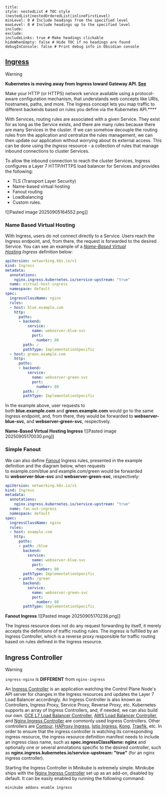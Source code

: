 ```table-of-contents
title: 
style: nestedList # TOC style (nestedList|nestedOrderedList|inlineFirstLevel)
minLevel: 0 # Include headings from the specified level
maxLevel: 0 # Include headings up to the specified level
include: 
exclude: 
includeLinks: true # Make headings clickable
hideWhenEmpty: false # Hide TOC if no headings are found
debugInConsole: false # Print debug info in Obsidian console
```
## [Ingress](https://kubernetes.io/docs/concepts/services-networking/ingress/)

>[!Warning]
>**Kubernetes is moving away from Ingress toward Gateway API. [See](https://kubernetes.io/docs/concepts/services-networking/gateway/#migrating-from-ingress)**

Make your HTTP (or HTTPS) network service available using a protocol-aware configuration mechanism, that understands web concepts like URIs, hostnames, paths, and more. The Ingress concept lets you map traffic to different backends based on rules you define via the Kubernetes API.****

With Services, routing rules are associated with a given Service. They exist for as long as the Service exists, and there are many rules because there are many Services in the cluster. If we can somehow decouple the routing rules from the application and centralize the rules management, we can then update our application without worrying about its external access. This can be done using the _Ingress_ resource - a collection of rules that manage inbound connections to cluster Services.

To allow the inbound connection to reach the cluster Services, Ingress configures a Layer 7 HTTP/HTTPS load balancer for Services and provides the following:

- TLS (Transport Layer Security)
- Name-based virtual hosting
- Fanout routing
- Loadbalancing
- Custom rules.


![[Pasted image 20250905164552.png]]


### Name Based Virtual Hosting

With Ingress, users do not connect directly to a Service. Users reach the Ingress endpoint, and, from there, the request is forwarded to the desired Service. You can see an example of a _[Name-Based Virtual Hosting](https://kubernetes.io/docs/concepts/services-networking/ingress/#name-based-virtual-hosting) Ingress_ definition below:

```yaml
apiVersion: networking.k8s.io/v1 
kind: Ingress
metadata:
  annotations:
    nginx.ingress.kubernetes.io/service-upstream: "true"
  name: virtual-host-ingress
  namespace: default
spec:
  ingressClassName: nginx
  rules:
  - host: blue.example.com
    http:
      paths:
      - backend:
          service:
            name: webserver-blue-svc
            port:
              number: 80
        path: /
        pathType: ImplementationSpecific
  - host: green.example.com
    http:
      paths:
      - backend:
          service:
            name: webserver-green-svc
            port:
              number: 80
        path: /
        pathType: ImplementationSpecific
```

In the example above, user requests to both **blue.example.com** and **green.example.com** would go to the same Ingress endpoint, and, from there, they would be forwarded to **webserver-blue-svc**, and **webserver-green-svc**, respectively.


**Name-Based Virtual Hosting Ingress**
![[Pasted image 20250905170030.png]]



### Simple Fanout

We can also define _[Fanout](https://kubernetes.io/docs/concepts/services-networking/ingress/#simple-fanout)_ Ingress rules, presented in the example definition and the diagram below, when requests to example.com/blue and example.com/green would be forwarded to **webserver-blue-svc** and **webserver-green-svc**, respectively:

```yaml
apiVersion: networking.k8s.io/v1
kind: Ingress
metadata:
  annotations:
    nginx.ingress.kubernetes.io/service-upstream: "true"
  name: fan-out-ingress
  namespace: default
spec:
  ingressClassName: nginx 
  rules:
  - host: example.com
    http:
      paths:
      - path: /blue
        backend:
          service:
            name: webserver-blue-svc
            port:
              number: 80
        pathType: ImplementationSpecific
      - path: /green
        backend:
          service:
            name: webserver-green-svc
            port:
              number: 80
        pathType: ImplementationSpecific
```

**Fanout Ingress**
![[Pasted image 20250905170236.png]]

The Ingress resource does not do any request forwarding by itself, it merely accepts the definitions of traffic routing rules. The ingress is fulfilled by an Ingress Controller, which is a reverse proxy responsible for traffic routing based on rules defined in the Ingress resource.

## Ingress Controller

>[!Warning]
> `ingress-nginx` is **DIFFERENT** from `nginx-ingress`

An [Ingress Controller](https://kubernetes.io/docs/concepts/services-networking/ingress-controllers/) is an application watching the Control Plane Node's API server for changes in the Ingress resources and updates the Layer 7 Load Balancer accordingly. An Ingress Controller is also known as Controllers, Ingress Proxy, Service Proxy, Reverse Proxy, etc. Kubernetes supports an array of Ingress Controllers, and, if needed, we can also build our own. [GCE L7 Load Balancer Controller](https://github.com/kubernetes/ingress-gce/blob/master/README.md), [AWS Load Balancer Controller](https://github.com/kubernetes-sigs/aws-load-balancer-controller#readme), and [Nginx Ingress Controller](https://github.com/kubernetes/ingress-nginx/blob/master/README.md) are commonly used Ingress Controllers. Other controllers are [Contour](https://projectcontour.io/), [HAProxy Ingress](https://haproxy-ingress.github.io/), [Istio Ingress](https://istio.io/latest/docs/tasks/traffic-management/ingress/kubernetes-ingress/), [Kong](https://konghq.com/), [Traefik](https://traefik.io/traefik/), etc. In order to ensure that the ingress controller is watching its corresponding ingress resource, the ingress resource definition manifest needs to include an ingress class name, such as **spec.ingressClassName: nginx** and optionally one or several annotations specific to the desired controller, such as **nginx.ingress.kubernetes.io/service-upstream: "true"** (for an nginx ingress controller).

Starting the Ingress Controller in Minikube is extremely simple. Minikube ships with the [Nginx Ingress Controller](https://www.nginx.com/products/nginx/kubernetes-ingress-controller) set up as an add-on, disabled by default. It can be easily enabled by running the following command:

```bash
minikube addons enable ingress
```